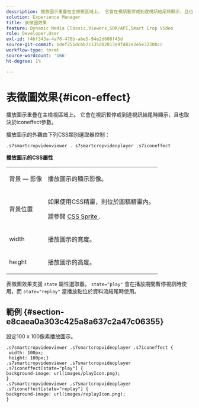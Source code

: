 ```yaml
---
description: 播放圖示重疊在主檢視區域上。 它會在視訊暫停或到達視訊結尾時顯示，且也取決於iconeffect參數。
solution: Experience Manager
title: 表徵圖效果
feature: Dynamic Media Classic,Viewers,SDK/API,Smart Crop Video
role: Developer,User
exl-id: f4bf343a-4a78-470b-abe5-94e2d608f45d
source-git-commit: bdef251dcbb7c135d02813e9fd82e2e5e32300cc
workflow-type: tm+mt
source-wordcount: '166'
ht-degree: 1%

---
```


# 表徵圖效果{#icon-effect}

播放圖示重疊在主檢視區域上。 它會在視訊暫停或到達視訊結尾時顯示，且也取決於iconeffect參數。

<!--<a id="section_061E550C1C1D4DB2BD663A898895B38C"></a>-->

播放圖示的外觀由下列CSS類別選取器控制：

```
.s7smartcropvideoviewer . s7smartcropvideoplayer .s7iconeffect
```

**播放圖示的CSS屬性**

<table id="table_C48C56E696304C9BAFEE71BA9EA9A174"> 
 <tbody> 
  <tr> 
   <td colname="col1"> <p> <span class="codeph"> 背景 — 影像 </span> </p> </td> 
   <td colname="col2"> <p> 播放圖示的顯示影像。 </p> </td> 
  </tr> 
  <tr> 
   <td colname="col1"> <p> <span class="codeph"> 背景位置 </span> </p> </td> 
   <td colname="col2"> <p> 如果使用CSS精靈，則位於圖稿精靈內。 </p> <p>請參閱 <a href="../../../c-html5-aem-asset-viewers/c-html5-aem-smartcropvideo/c-html5-aem-smartcropvideo-viewer-customizingviewer/c-html5-aem-smartcropvideo-customizingviewer.md#section-9b6d8d601cb441d08214dada7bb4eddc" format="dita" scope="local"> CSS Sprite </a>. </p> </td> 
  </tr> 
  <tr> 
   <td colname="col1"> <p> <span class="codeph"> width </span> </p> </td> 
   <td colname="col2"> <p> 播放圖示的寬度。 </p> </td> 
  </tr> 
  <tr> 
   <td colname="col1"> <p> <span class="codeph"> height </span> </p> </td> 
   <td colname="col2"> <p>播放圖示的高度。 </p> </td> 
  </tr> 
 </tbody> 
</table>

表徵圖效果支援 `state` 屬性選取器。 `state="play"` 會在播放期間暫停視訊時使用，而 `state="replay"` 當播放點位於資料流結尾時使用。

## 範例 {#section-e8caea0a303c425a8a637c2a47c06355}

設定100 x 100像素播放圖示。

```
.s7smartcropvideoviewer .s7smartcropvideoplayer .s7iconeffect { 
 width: 100px; 
 height: 100px;} 
.s7smartcropvideoviewer .s7smartcropvideoplayer .s7iconeffect[state="play"] { 
background-image: url(images/playIcon.png); 
} 
.s7smartcropvideoviewer .s7smartcropvideoplayer .s7iconeffect[state="replay"] { 
background-image: url(images/replayIcon.png); 
}
```
